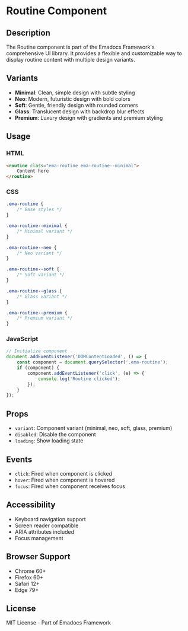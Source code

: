 # Routine Component

## Description
The Routine component is part of the Emadocs Framework's comprehensive UI library. It provides a flexible and customizable way to display routine content with multiple design variants.

## Variants
- **Minimal**: Clean, simple design with subtle styling
- **Neo**: Modern, futuristic design with bold colors
- **Soft**: Gentle, friendly design with rounded corners
- **Glass**: Translucent design with backdrop blur effects
- **Premium**: Luxury design with gradients and premium styling

## Usage

### HTML
```html
<routine class="ema-routine ema-routine--minimal">
    Content here
</routine>
```

### CSS
```css
.ema-routine {
    /* Base styles */
}

.ema-routine--minimal {
    /* Minimal variant */
}

.ema-routine--neo {
    /* Neo variant */
}

.ema-routine--soft {
    /* Soft variant */
}

.ema-routine--glass {
    /* Glass variant */
}

.ema-routine--premium {
    /* Premium variant */
}
```

### JavaScript
```javascript
// Initialize component
document.addEventListener('DOMContentLoaded', () => {
    const component = document.querySelector('.ema-routine');
    if (component) {
        component.addEventListener('click', (e) => {
            console.log('Routine clicked');
        });
    }
});
```

## Props
- `variant`: Component variant (minimal, neo, soft, glass, premium)
- `disabled`: Disable the component
- `loading`: Show loading state

## Events
- `click`: Fired when component is clicked
- `hover`: Fired when component is hovered
- `focus`: Fired when component receives focus

## Accessibility
- Keyboard navigation support
- Screen reader compatible
- ARIA attributes included
- Focus management

## Browser Support
- Chrome 60+
- Firefox 60+
- Safari 12+
- Edge 79+

## License
MIT License - Part of Emadocs Framework
